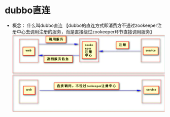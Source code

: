 # dubbo直连

- 概念： 什么叫dubbo直连
  【dubbo的直连方式即消费方不通过zookeeper注册中心去调用注册的服务，而是直接绕过zookeeper环节直接调用服务】
  ![3908226140148.png](./assets/1648481189922-3908226140148.png)
